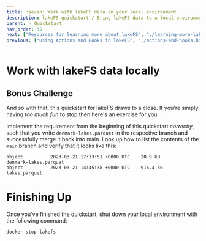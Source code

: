 ```yaml
---
title: :seven: Work with lakeFS data on your local environment
description: lakeFS quickstart / Bring lakeFS data to a local environment to show how lakeFS can be used for ML experiments development. 
parent: ⭐ Quickstart
nav_order: 35
next: ["Resources for learning more about lakeFS", "./learning-more-lakefs.html"]
previous: ["Using Actions and Hooks in lakeFS", "./actions-and-hooks.html"]
---
```


# Work with lakeFS data locally



## Bonus Challenge

And so with that, this quickstart for lakeFS draws to a close. If you're simply having _too much fun_ to stop then here's an exercise for you.

Implement the requirement from the beginning of this quickstart *correctly*, such that you write `denmark-lakes.parquet` in the respective branch and successfully merge it back into main. Look up how to list the contents of the `main` branch and verify that it looks like this:

```
object          2023-03-21 17:33:51 +0000 UTC    20.9 kB         denmark-lakes.parquet
object          2023-03-21 14:45:38 +0000 UTC    916.4 kB        lakes.parquet
```

# Finishing Up

Once you've finished the quickstart, shut down your local environment with the following command:

```bash
docker stop lakefs
```

